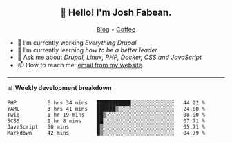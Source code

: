 <h2 align="center">👋 Hello! I'm Josh Fabean.</h2>
<p align="center">
  <a href="https://joshfabean.com">Blog</a> •
  <a href="https://www.buymeacoffee.com/LSxne6Yr4">Coffee</a>
</p>

- 🔭 I’m currently working *Everything Drupal*
- 🌱 I’m currently learning *how to be a better leader.*
- 💬 Ask me about *Drupal, Linux, PHP, Docker, CSS and JavaScript*
- 📫 How to reach me: [email from my website](https://joshfabean.com).

-------

📊 **Weekly development breakdown**
<!--START_SECTION:waka-->

```text
PHP          6 hrs 34 mins   ███████████░░░░░░░░░░░░░░   44.22 %
YAML         3 hrs 41 mins   ██████▒░░░░░░░░░░░░░░░░░░   24.80 %
Twig         1 hr 19 mins    ██▒░░░░░░░░░░░░░░░░░░░░░░   08.90 %
SCSS         1 hr 8 mins     ██░░░░░░░░░░░░░░░░░░░░░░░   07.71 %
JavaScript   50 mins         █▒░░░░░░░░░░░░░░░░░░░░░░░   05.71 %
Markdown     42 mins         █▒░░░░░░░░░░░░░░░░░░░░░░░   04.79 %
```

<!--END_SECTION:waka-->

<!--
**fabean/fabean** is a ✨ _special_ ✨ repository because its `README.md` (this file) appears on your GitHub profile.

Here are some ideas to get you started:

- 🔭 I’m currently working on ...
- 🌱 I’m currently learning ...
- 👯 I’m looking to collaborate on ...
- 🤔 I’m looking for help with ...
- 💬 Ask me about ...
- 📫 How to reach me: ...
- 😄 Pronouns: ...
- ⚡ Fun fact: ...
-->
